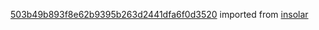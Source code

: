 [503b49b893f8e62b9395b263d2441dfa6f0d3520](https://github.com/insolar/insolar/commit/503b49b893f8e62b9395b263d2441dfa6f0d3520) imported from [insolar](https://github.com/insolar/insolar)
